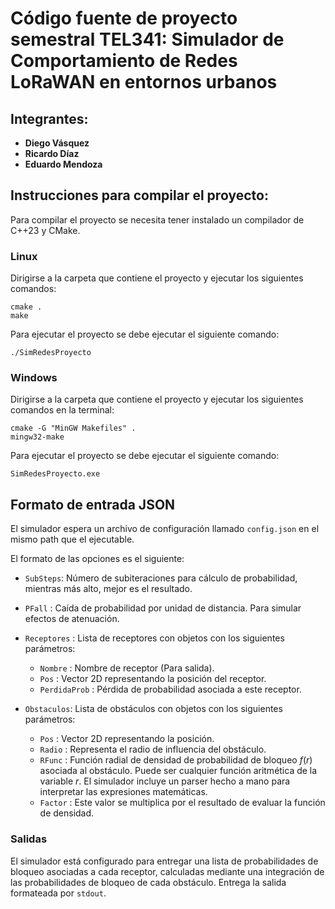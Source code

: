 # Código fuente de proyecto semestral TEL341: Simulador de Comportamiento de Redes LoRaWAN en entornos urbanos  

## Integrantes:  
- **Diego Vásquez**
- **Ricardo Díaz**
- **Eduardo Mendoza**

## Instrucciones para compilar el proyecto:

Para compilar el proyecto se necesita tener instalado un compilador de C++23 y CMake.

### Linux

Dirigirse a la carpeta que contiene el proyecto y ejecutar los siguientes comandos:
    

    cmake .
    make

Para ejecutar el proyecto se debe ejecutar el siguiente comando:

    ./SimRedesProyecto


### Windows

Dirigirse a la carpeta que contiene el proyecto y ejecutar los siguientes comandos en la terminal:

    cmake -G "MinGW Makefiles" .
    mingw32-make

Para ejecutar el proyecto se debe ejecutar el siguiente comando:
    
    SimRedesProyecto.exe

## Formato de entrada JSON

El simulador espera un archivo de configuración llamado `config.json` en el mismo path que el ejecutable. 

El formato de las opciones es el siguiente:

* `SubSteps`: Número de subiteraciones para cálculo de probabilidad, mientras más alto, mejor es el resultado.
* `PFall` : Caída de probabilidad por unidad de distancia. Para simular efectos de atenuación.
* `Receptores` : Lista de receptores con objetos con los siguientes parámetros:
    - `Nombre` : Nombre de receptor (Para salida).
    - `Pos` : Vector 2D representando la posición del receptor.
    - `PerdidaProb` : Pérdida de probabilidad asociada a este receptor.

* `Obstaculos`: Lista de obstáculos con objetos con los siguientes parámetros:
    - `Pos` : Vector 2D representando la posición.
    - `Radio` : Representa el radio de influencia del obstáculo.
    - `RFunc` : Función radial de densidad de probabilidad de bloqueo $f(r)$ asociada al obstáculo. Puede ser cualquier función aritmética de la variable $r$. El simulador incluye un parser hecho a mano para interpretar las expresiones matemáticas.
    - `Factor` : Este valor se multiplica por el resultado de evaluar la función de densidad.

### Salidas
El simulador está configurado para entregar una lista de probabilidades de bloqueo asociadas a cada receptor, calculadas mediante una integración de las probabilidades de bloqueo de cada obstáculo. Entrega la salida formateada por `stdout`.